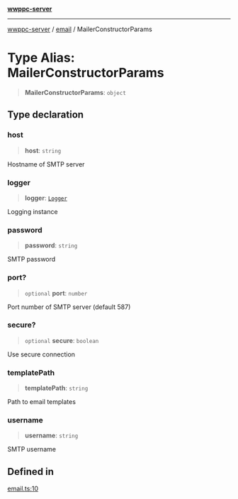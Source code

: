 [**wwppc-server**](../../README.md)

***

[wwppc-server](../../modules.md) / [email](../README.md) / MailerConstructorParams

# Type Alias: MailerConstructorParams

> **MailerConstructorParams**: `object`

## Type declaration

### host

> **host**: `string`

Hostname of SMTP server

### logger

> **logger**: [`Logger`](../../log/classes/Logger.md)

Logging instance

### password

> **password**: `string`

SMTP password

### port?

> `optional` **port**: `number`

Port number of SMTP server (default 587)

### secure?

> `optional` **secure**: `boolean`

Use secure connection

### templatePath

> **templatePath**: `string`

Path to email templates

### username

> **username**: `string`

SMTP username

## Defined in

[email.ts:10](https://github.com/WWPPC/WWPPC-server/blob/c08bb5874acf9739d5547370b47d1a65e80f6db4/src/email.ts#L10)
